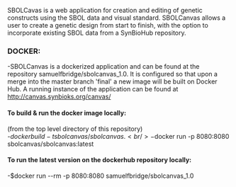SBOLCavas is a web application for creation and editing of genetic constructs using the SBOL data and visual standard. SBOLCanvas allows a user to create a genetic design from start to finish, with the option to incorporate existing SBOL data from a SynBioHub repository. 

### DOCKER:

-SBOLCanvas is a dockerized application and can be found at the repository samuelfbridge/sbolcanvas_1.0. It is configured so that upon a merge into the master branch 'final' a new image will be built on Docker Hub. A running instance of the application can be found at http://canvas.synbioks.org/canvas/

#### To build & run the docker image locally:<br/>
(from the top level directory of this repository)<br/>
-$docker build -t sbolcanvas/sbolcanvas .<br/>
-$docker run -p 8080:8080 sbolcanvas/sbolcanvas:latest

#### To run the latest version on the dockerhub repository locally:<br/>
-$docker run --rm -p 8080:8080 samuelfbridge/sbolcanvas_1.0

